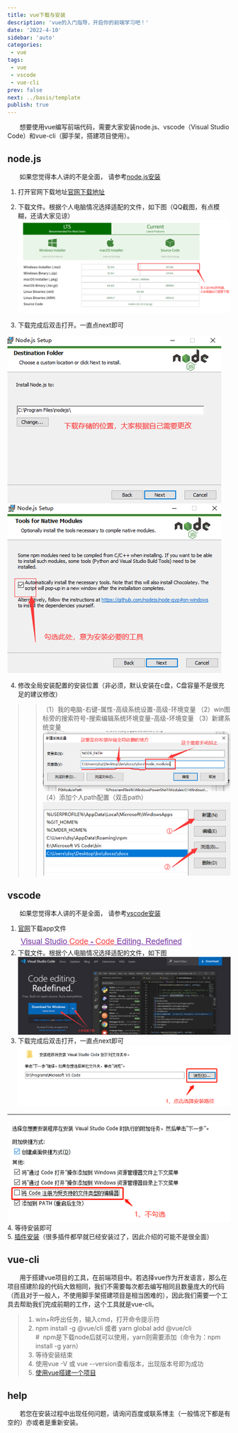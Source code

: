 ```yaml
---
title: vue下载与安装
description: 'vue的入门指导，开启你的前端学习吧！'
date: '2022-4-10'
sidebar: 'auto'
categories: 
 - vue
tags: 
 - vue
 - vscode
 - vue-cli
prev: false
next: ../basis/template
publish: true
---
```


&nbsp;&nbsp;&nbsp;&nbsp;&nbsp;&nbsp;&nbsp;想要使用vue编写前端代码，需要大家安装node.js、vscode（Visual Studio Code）和vue-cli（脚手架，搭建项目使用）。

## node.js
&nbsp;&nbsp;&nbsp;&nbsp;&nbsp;&nbsp;&nbsp;如果您觉得本人讲的不是全面， 请参考[node.js安装](https://blog.csdn.net/m0_47759019/article/details/121874564)

1. 打开官网下载地址[官网下载地址](https://nodejs.org/en/download/)  
2. 下载文件。根据个人电脑情况选择适配的文件，如下图（QQ截图，有点模糊，还请大家见谅）  
![node.js官网下载页面](../imgs/nodeJs/codeDownload.png)

3. 下载完成后双击打开。一直点next即可

![修改下载文件所在位置](../imgs/nodeJs/demo1.png)
![安装需要的工具](../imgs/nodeJs/demo2.png)

4. 修改全局安装配置的安装位置（非必须，默认安装在c盘，C盘容量不是很充足的建议修改）
>>（1）我的电脑-右键-属性-高级系统设置-高级-环境变量
>>（2）win图标旁的搜索符号-搜索编辑系统环境变量-高级-环境变量
>>（3）新建系统变量
![新建系统变量](../imgs/nodeJs/demo3.png)
>>（4）添加个人path配置（双击path）
![添加个人path配置](../imgs/nodeJs/demo4.png)

## vscode
&nbsp;&nbsp;&nbsp;&nbsp;&nbsp;&nbsp;&nbsp;如果您觉得本人讲的不是全面， 请参考[vscode安装](https://blog.csdn.net/Passerby_Wang/article/details/122179913)

1. [官网](https://code.visualstudio.com/)下载app文件&nbsp;&nbsp;&nbsp;&nbsp;&nbsp;&nbsp;&nbsp;![官网](../imgs/vscode/demo5.png)  
2. 下载文件。根据个人电脑情况选择适配的文件，如下图  
![下载app](../imgs/vscode/demo6.png)
3. 下载完成后双击打开，一直点next即可  
![更改vscode安装位置](../imgs/vscode/demo7.png)
***
![取消默认文件打开方式](../imgs/vscode/demo8.png)  
4. 等待安装即可  
5. [插件安装](../../help/plugInUnit.md)（很多插件都早就已经安装过了，因此介绍的可能不是很全面）

## vue-cli
&nbsp;&nbsp;&nbsp;&nbsp;&nbsp;&nbsp;&nbsp;用于搭建vue项目的工具，在前端项目中。若选择vue作为开发语言，那么在项目搭建阶段的代码大致相同，我们不需要每次都去编写相同且数量庞大的代码（而且对于一般人，不使用脚手架搭建项目是相当困难的），因此我们需要一个工具去帮助我们完成前期的工作，这个工具就是vue-cli。
> 1. win+R呼出任务，输入cmd，打开命令提示符  
> 2. npm install -g @vue/cli  或者 yarn global add @vue/cli  
> \#&nbsp;&nbsp;npm是下载node后就可以使用，yarn则需要添加（命令为：npm install -g yarn）  
> 3. 等待安装结束  
> 4. 使用vue -V 或 vue --version查看版本，出现版本号即为成功   
> 5. [使用vue搭建一个项目](../basis/vuecli.md)    



## help
&nbsp;&nbsp;&nbsp;&nbsp;&nbsp;&nbsp;&nbsp;若您在安装过程中出现任何问题，请询问百度或联系博主（一般情况下都是有空的）亦或者是重新安装。



    
